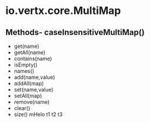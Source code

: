 # io.vertx.core.MultiMap
## Methods- caseInsensitiveMultiMap()
- get(name)
- getAll(name)
- contains(name)
- isEmpty()
- names()
- add(name,value)
- addAll(map)
- set(name,value)
- setAll(map)
- remove(name)
- clear()
- size()
mHelo  t1
t2
t3
